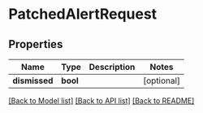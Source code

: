 # PatchedAlertRequest

## Properties
Name | Type | Description | Notes
------------ | ------------- | ------------- | -------------
**dismissed** | **bool** |  | [optional] 

[[Back to Model list]](../README.md#documentation-for-models) [[Back to API list]](../README.md#documentation-for-api-endpoints) [[Back to README]](../README.md)



